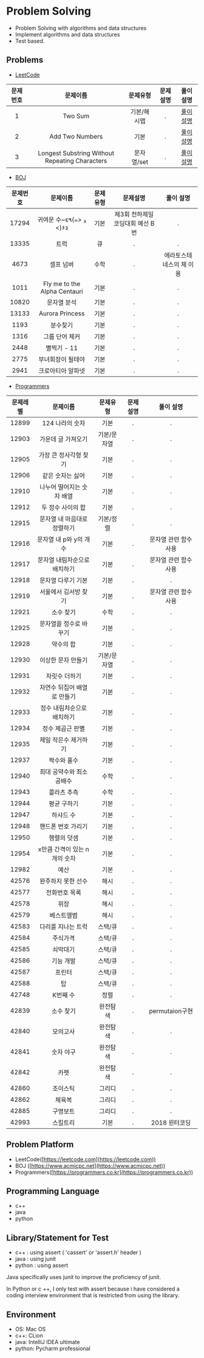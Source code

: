 # Problem Solving

- Problem Solving with algorithms and data structures
- Implement algorithms and data structures
- Test based.

## Problems

* [LeetCode](/Leetcode/)

| 문제번호    | 문제이름    | 문제유형 | 문제설명 |풀이 설명|
|:--------:| :------: | :--------: | :--------: | :--------: |
|1|Two Sum|기본/해시맵|.|[풀이 설명](https://limdongjin.github.io/problemsolving/twosum.html)|
|2|Add Two Numbers|기본|.|[풀이 설명](https://limdongjin.github.io/problemsolving/add-two-numbers.html)|
|3|Longest Substring Without Repeating Characters|문자열/set|.|[풀이 설명](https://limdongjin.github.io/problemsolving/Longest-Substring-Without-Repeating-Characters.html)|

* [BOJ](/Boj/)

| 문제번호    | 문제이름    | 문제유형 | 문제설명 |풀이 설명|
|:--------:| :------: | :--------: | :--------: | :--------: |
|17294|귀여운 수~ε٩(๑> ₃ <)۶з|기본| 제3회 천하제일 코딩대회 예선 B번|.|
|13335|트럭|큐|.|.|
|4673|셀프 넘버|수학|.|에라토스테네스의 체 이용|
|1011|Fly me to the Alpha Centauri|기본|.|.|
|10820|문자열 분석|기본|.|.|
|13133|Aurora Princess|기본|.|.|
|1193|분수찾기|기본|.|.|
|1316|그룹 단어 체커|기본|.|.|
|2448|별찍기 - 11|기본|.|.|
|2775|부녀회장이 될테야|기본|.|.|
|2941|크로아티아 알파넷|기본|.|.|

* [Programmers](/Programmers/)

| 문제레벨 | 문제이름    | 문제유형 | 문제설명 |풀이 설명|
|:--------:| :------: | :--------: | :--------: | :--------: |
|12899|124 나라의 숫자|기본|.|.|
|12903|가운데 글 가져오기|기본/문자열|.|.|
|12905|가장 큰 정사각형 찾기|기본|.|.|
|12906|같은 숫자는 싫어|기본|.|.|
|12910|나누어 떨어지는 숫자 배열|기본|.|.|
|12912|두 정수 사이의 합|기본|.|.|
|12915|문자열 내 마음대로 정렬하기|기본/정렬|.|.|
|12916|문자열 내 p와 y의 개수|기본|.|문자열 관련 함수 사용|
|12917|문자열 내림차순으로 배치하기|기본|.|문자열 관련 함수 사용|
|12918|문자열 다루기 기본|기본|.|.|
|12919|서울에서 김서방 찾기|기본|.|문자열 관련 함수 사용|
|12921|소수 찾기|수학|.|.|
|12925|문자열을 정수로 바꾸기|기본|.|.|
|12928|약수의 합|기본|.|.|
|12930|이상한 문자 만들기|기본/문자열|.|.|
|12931|자릿수 더하기|기본|.|.|
|12932|자연수 뒤집어 배열로 만들기|기본|.|.|
|12933|정수 내림차순으로 배치하기|기본|.|.|
|12934|정수 제곱근 판별|기본|.|.|
|12935|제일 작은수 제거하기|기본|.|.|
|12937|짝수와 홀수|기본|.|.|
|12940|최대 공약수와 최소 공배수|수학|.|.|
|12943|콜라츠 추측|수학|.|.|
|12944|평균 구하기|기본|.|.|
|12947|하샤드 수|기본|.|.|
|12948|핸드폰 번호 가리기|기본|.|.|
|12950|행렬의 덧셈|기본|.|.|
|12954|x만큼 간격이 있는 n개의 숫자|기본|.|.|
|12982|예산|기본|.|.|
|42576|완주하지 못한 선수|해시|.|.|
|42577|전화번호 목록|해시|.|.|
|42578|위장|해시|.|.|
|42579|베스트앨범|해시|.|.|
|42583|다리를 지나는 트럭|스택/큐|.|.|
|42584|주식가격|스택/큐|.|.|
|42585|쇠막대기|스택/큐|.|.|
|42586|기능 개발|스택/큐|.|.|
|42587|프린터|스택/큐|.|.|
|42588|탑|스택/큐|.|.|
|42748|K번째 수|정렬|.|.|
|42839|소수 찾기|완전탐색|.|permutaion구현|
|42840|모의고사|완전탐색|.|.|
|42841|숫자 야구|완전탐색|.|.|
|42842|카펫|완전탐색|.|.|
|42860|조이스틱|그리디|.|.|
|42862|체육복|그리디|.|.|
|42885|구명보트|그리디|.|.|
|42993|스킬트리|기본|.|2018 윈터코딩|

## Problem Platform

- LeetCode([https://leetcode.com](https://leetcode.com))
- BOJ ([https://www.acmicpc.net](https://www.acmicpc.net))
- Programmers([https://programmers.co.kr](https://programmers.co.kr))

## Programming Language

- c++
- java
- python

## Library/Statement for Test

- c++ : using assert ( 'cassert' or 'assert.h' header )
- java : using junit
- python : using assert

Java specifically uses junit to improve the proficiency of junit.

In Python or c ++, 
I only test with assert because i have considered a coding interview environment 
that is restricted from using the library.

## Environment

- OS: Mac OS
- c++: CLion
- java: IntelliJ IDEA ultimate
- python: Pycharm professional